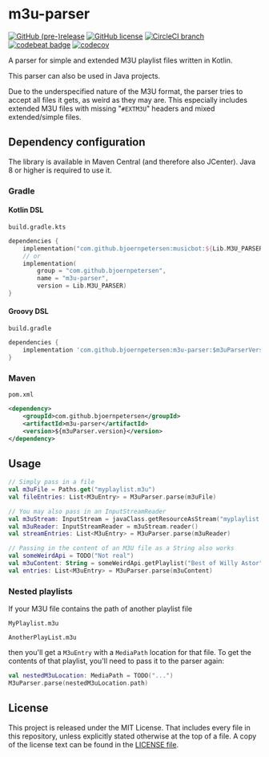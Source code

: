 # m3u-parser

[![GitHub (pre-)release](https://img.shields.io/github/release/BjoernPetersen/m3u-parser/all.svg)](https://github.com/BjoernPetersen/m3u-parser/releases) [![GitHub license](https://img.shields.io/github/license/BjoernPetersen/m3u-parser.svg)](https://github.com/BjoernPetersen/m3u-parser/blob/master/LICENSE) [![CircleCI branch](https://img.shields.io/circleci/project/github/BjoernPetersen/m3u-parser/develop.svg)](https://circleci.com/gh/BjoernPetersen/m3u-parser/tree/develop) [![codebeat badge](https://codebeat.co/badges/da723f13-24c7-404a-b10c-65098e579d23)](https://codebeat.co/projects/github-com-bjoernpetersen-m3u-parser-develop) [![codecov](https://codecov.io/gh/BjoernPetersen/m3u-parser/branch/develop/graph/badge.svg)](https://codecov.io/gh/BjoernPetersen/m3u-parser)

A parser for simple and extended M3U playlist files written in Kotlin.

This parser can also be used in Java projects.

Due to the underspecified nature of the M3U format, the parser tries to accept all files it gets,
as weird as they may are.
This especially includes extended M3U files with missing "`#EXTM3U`" headers and
mixed extended/simple files.

## Dependency configuration

The library is available in Maven Central (and therefore also JCenter).
Java 8 or higher is required to use it.

### Gradle

#### Kotlin DSL

`build.gradle.kts`

```kotlin
dependencies {
    implementation("com.github.bjoernpetersen:musicbot:${Lib.M3U_PARSER}")
    // or
    implementation(
        group = "com.github.bjoernpetersen",
        name = "m3u-parser",
        version = Lib.M3U_PARSER)
}
```

#### Groovy DSL

`build.gradle`

```groovy
dependencies {
    implementation 'com.github.bjoernpetersen:m3u-parser:$m3uParserVersion'
}
```

### Maven

`pom.xml`

```xml
<dependency>
    <groupId>com.github.bjoernpetersen</groupId>
    <artifactId>m3u-parser</artifactId>
    <version>${m3uParser.version}</version>
</dependency>
```

## Usage

```kotlin
// Simply pass in a file
val m3uFile = Paths.get("myplaylist.m3u")
val fileEntries: List<M3uEntry> = M3uParser.parse(m3uFile)

// You may also pass in an InputStreamReader
val m3uStream: InputStream = javaClass.getResourceAsStream("myplaylist.m3u")
val m3uReader: InputStreamReader = m3uStream.reader()
val streamEntries: List<M3uEntry> = M3uParser.parse(m3uReader)

// Passing in the content of an M3U file as a String also works
val someWeirdApi = TODO("Not real")
val m3uContent: String = someWeirdApi.getPlaylist("Best of Willy Astor")
val entries: List<M3uEntry> = M3uParser.parse(m3uContent)
```

### Nested playlists

If your M3U file contains the path of another playlist file

`MyPlaylist.m3u`

```m3u
AnotherPlayList.m3u
```

then you'll get a `M3uEntry` with a `MediaPath` location for that file.
To get the contents of that playlist, you'll need to pass it to the parser again:

```kotlin
val nestedM3uLocation: MediaPath = TODO("...")
M3uParser.parse(nestedM3uLocation.path)
```

## License

This project is released under the MIT License. That includes every file in this repository,
unless explicitly stated otherwise at the top of a file.
A copy of the license text can be found in the [LICENSE file](LICENSE).
